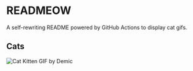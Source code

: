 # READMEOW

A self-rewriting README powered by GitHub Actions to display cat gifs.

## Cats

![Cat Kitten GIF by Demic](https://media1.giphy.com/media/v1.Y2lkPTlhY2QwMmRhdWluazFwa2lnbzl1azhwamhyNXQ5dHBuaXJvYmxoMWZsbXI0OGh4ciZlcD12MV9naWZzX3NlYXJjaCZjdD1n/3oriO0OEd9QIDdllqo/200.gif)
